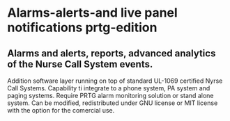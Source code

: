 # Alarms-alerts-and live panel notifications prtg-edition

## Alarms and alerts, reports, advanced analytics of the Nurse Call System events.
Addition software layer running on top of standard UL-1069 certified Nyrse Call Systems.
Capability ti integrate to a phone system, PA system and paging systems.
Require PRTG alarm monitoring solution or stand alone system.
Can be modified, redistributed under GNU license or MIT license with the option for the comercial use.

